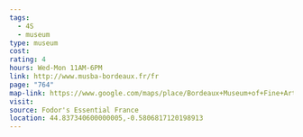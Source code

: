 ```yaml
---
tags:
  - 4S
  - museum
type: museum
cost: 
rating: 4
hours: Wed-Mon 11AM-6PM
link: http://www.musba-bordeaux.fr/fr
page: "764"
map-link: https://www.google.com/maps/place/Bordeaux+Museum+of+Fine+Arts/@44.837366,-0.5900702,16z/data=!4m10!1m2!2m1!1sMusee+des+Beaux-Arts+(bourdeaux)!3m6!1s0xd5527c25ee30863:0x4fe4bd306dcdd177!8m2!3d44.837366!4d-0.580543!15sCh9NdXNlZSBkZXMgQmVhdXgtQXJ0cyAoYm9yZGVhdXgpWh8iHW11c2VlIGRlcyBiZWF1eCBhcnRzIGJvcmRlYXV4kgEKYXJ0X211c2V1beABAA!16s%2Fm%2F09gpx1m?entry=ttu&g_ep=EgoyMDI0MTAxMy4wIKXMDSoASAFQAw%3D%3D
visit: 
source: Fodor's Essential France
location: 44.837340600000005,-0.5806817120198913
---
```

